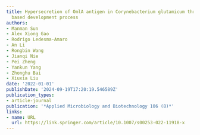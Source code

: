 ```yaml
---
title: Hypersecretion of OmlA antigen in Corynebacterium glutamicum through high-throughput
  based development process
authors:
- Manman Sun
- Alex Xiong Gao
- Rodrigo Ledesma-Amaro
- An Li
- Rongbin Wang
- Jianqi Nie
- Pei Zheng
- Yankun Yang
- Zhonghu Bai
- Xiuxia Liu
date: '2022-01-01'
publishDate: '2024-09-19T17:20:19.546589Z'
publication_types:
- article-journal
publication: '*Applied Microbiology and Biotechnology 106 (8)*'
links:
- name: URL
  url: https://link.springer.com/article/10.1007/s00253-022-11918-x
---
```

